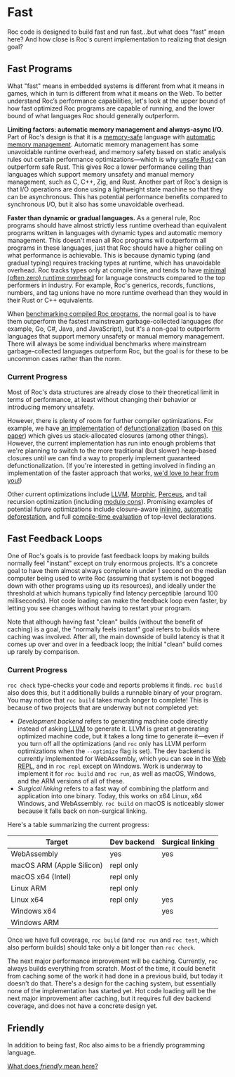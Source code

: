 # Fast

Roc code is designed to build fast and run fast...but what does "fast" mean here? And how close is Roc's curent implementation to realizing that design goal?

## Fast Programs

What "fast" means in embedded systems is different from what it means in games, which in turn is different from what it means on the Web. To better understand Roc’s performance capabilities, let's look at the upper bound of how fast optimized Roc programs are capable of running, and the lower bound of what languages Roc should generally outperform.

**Limiting factors: automatic memory management and always-async I/O.** Part of Roc's design is that it is a [memory-safe](https://en.wikipedia.org/wiki/Memory_safety) language with [automatic memory management](https://en.wikipedia.org/wiki/Garbage_collection_(computer_science)#Reference_counting). Automatic memory management has some unavoidable runtime overhead, and memory safety based on static analysis rules out certain performance optimizations—which is why [unsafe Rust](https://doc.rust-lang.org/book/ch19-01-unsafe-rust.html) can outperform safe Rust. This gives Roc a lower performance ceiling than languages which support memory unsafety and manual memory management, such as C, C++, Zig, and Rust. Another part of Roc's design is that I/O operations are done using a lightweight state machine so that they can be asynchronous. This has potential performance benefits compared to synchronous I/O, but it also has some unavoidable overhead.

**Faster than dynamic or gradual languages.** As a general rule, Roc programs should have almost strictly less runtime overhead than equivalent programs written in languages with dynamic types and automatic memory management. This doesn't mean all Roc programs will outperform all programs in these languages, just that Roc should have a higher ceiling on what performance is achievable. This is because dynamic typing (and gradual typing) requires tracking types at runtime, which has unavoidable overhead. Roc tracks types only at compile time, and tends to have [minimal (often zero) runtime overhead](https://guide.handmade-seattle.com/c/2021/roc-lang-qa/) for language constructs compared to the top performers in industry. For example, Roc's generics, records, functions, numbers, and tag unions have no more runtime overhead than they would in their Rust or C++ equivalents.

When [benchmarking compiled Roc programs](https://www.youtube.com/watch?v=vzfy4EKwG_Y), the normal goal is to have them outperform the fastest mainstream garbage-collected languages (for example, Go, C#, Java, and JavaScript), but it's a non-goal to outperform languages that support memory unsafety or manual memory management. There will always be some individual benchmarks where mainstream garbage-collected languages outperform Roc, but the goal is for these to be uncommon cases rather than the norm.

### Current Progress

Most of Roc's data structures are already close to their theoretical limit in terms of performance, at least without changing their behavior or introducing memory unsafety.

However, there is plenty of room for further compiler optimizations. For example, we have [an implementation](https://ayazhafiz.com/articles/23/a-lambda-calculus-with-coroutines-and-heapless-closures) of [defunctionalization](https://blog.sigplan.org/2019/12/30/defunctionalization-everybody-does-it-nobody-talks-about-it/) (based on [this paper](https://dl.acm.org/doi/pdf/10.1145/3591260)) which gives us stack-allocated closures (among other things). However, the current implementation has run into enough problems that we're planning to switch to the more traditional (but slower) heap-based closures until we can find a way to properly implement guaranteed defunctionalization. (If you're interested in getting involved in finding an implementation of the faster approach that works, [we'd love to hear from you!](https://github.com/roc-lang/roc/issues/5969))

Other current optimizations include [LLVM](https://llvm.org/), [Morphic](https://www.youtube.com/watch?v=F3z39M0gdJU&t=3547s), [Perceus](https://www.microsoft.com/en-us/research/uploads/prod/2020/11/perceus-tr-v1.pdf), and tail recursion optimization (including [modulo cons](https://en.wikipedia.org/wiki/Tail_call#Tail_recursion_modulo_cons)). Promising examples of potential future optimizations include closure-aware [inlining](https://en.wikipedia.org/wiki/Inline_expansion), [automatic deforestation](https://www.cs.tufts.edu/~nr/cs257/archive/duncan-coutts/stream-fusion.pdf), and full [compile-time evaluation](https://en.wikipedia.org/wiki/Constant_folding) of top-level declarations.

## Fast Feedback Loops

One of Roc's goals is to provide fast feedback loops by making builds normally feel "instant" except on truly enormous projects. It's a concrete goal to have them almost always complete in under 1 second on the median computer being used to write Roc (assuming that system is not bogged down with other programs using up its resources), and ideally under the threshold at which humans typically find latency perceptible (around 100 milliseconds). Hot code loading can make the feedback loop even faster, by letting you see changes without having to restart your program.

Note that although having fast "clean" builds (without the benefit of caching) is a goal, the "normally feels instant" goal refers to builds where caching was involved. After all, the main downside of build latency is that it comes up over and over in a feedback loop; the initial "clean" build comes up rarely by comparison.

### Current Progress

`roc check` type-checks your code and reports problems it finds. `roc build` also does this, but it additionally
builds a runnable binary of your program. You may notice that `roc build` takes much longer to complete! This is because
of two projects that are underway but not completed yet:
- *Development backend* refers to generating machine code directly instead of asking [LLVM](https://llvm.org/) to generate it. LLVM is great at generating optimized machine code, but it takes a long time to generate it—even if you turn off all the optimizations (and `roc` only has LLVM perform optimizations when the `--optimize` flag is set). The dev backend is currently implemented for WebAssembly, which you can see in the [Web REPL](https://www.roc-lang.org/repl), and in `roc repl` except on Windows. Work is underway to implement it for `roc build` and `roc run`, as well as macOS, Windows, and the ARM versions of all of these.
- *Surgical linking* refers to a fast way of combining the platform and application into one binary. Today, this works on x64 Linux, x64 Windows, and WebAssembly. `roc build` on macOS is noticeably slower because it falls back on non-surgical linking.

Here's a table summarizing the current progress:

Target                     | Dev backend | Surgical linking  |
---------------------------|-------------|-------------------|
WebAssembly                |     yes     |        yes        |
macOS ARM (Apple Silicon)  |  repl only  |                   |
macOS x64 (Intel)          |  repl only  |                   |
Linux ARM                  |  repl only  |                   |
Linux x64                  |  repl only  |        yes        |
Windows x64                |             |        yes        |
Windows ARM                |             |                   |

Once we have full coverage, `roc build` (and `roc run` and `roc test`, which also perform builds) should take only a bit longer than `roc check`.

The next major performance improvement will be caching. Currently, `roc` always builds everything from scratch. Most of the time, it could benefit from caching some of the work it had done in a previous build, but today it doesn't do that. There's a design for the caching system, but essentially none of the implementation has started yet. Hot code loading will be the next major improvement after caching, but it requires full dev backend coverage, and does not have a concrete design yet.

## Friendly

In addition to being fast, Roc also aims to be a friendly programming language.

[What does _friendly_ mean here?](/wip/friendly)
